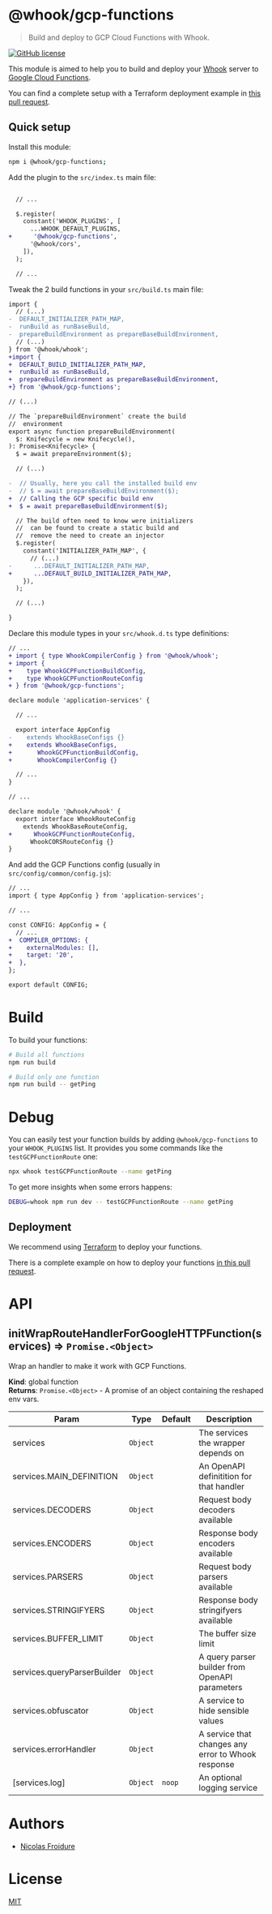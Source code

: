 [//]: # ( )
[//]: # (This file is automatically generated by a `metapak`)
[//]: # (module. Do not change it  except between the)
[//]: # (`content:start/end` flags, your changes would)
[//]: # (be overridden.)
[//]: # ( )
# @whook/gcp-functions
> Build and deploy to GCP Cloud Functions with Whook.

[![GitHub license](https://img.shields.io/badge/license-MIT-blue.svg)](https://github.com/nfroidure/whook/blob/main/packages/whook-gcp-functions/LICENSE)


[//]: # (::contents:start)

This module is aimed to help you to build and deploy your
[Whook](https://github.com/nfroidure/whook) server to
[Google Cloud Functions](https://cloud.google.com/functions).

You can find a complete setup with a Terraform deployment example in
[this pull request](https://github.com/nfroidure/whook/pull/66).

## Quick setup

Install this module:

```sh
npm i @whook/gcp-functions;
```

Add the plugin to the `src/index.ts` main file:

```diff

  // ...

  $.register(
    constant('WHOOK_PLUGINS', [
      ...WHOOK_DEFAULT_PLUGINS,
+      '@whook/gcp-functions',
      '@whook/cors',
    ]),
  );

  // ...
```

Tweak the 2 build functions in your
`src/build.ts` main file:

```diff
import {
  // (...)
-  DEFAULT_INITIALIZER_PATH_MAP,
-  runBuild as runBaseBuild,
-  prepareBuildEnvironment as prepareBaseBuildEnvironment,
  // (...)
} from '@whook/whook';
+import {
+  DEFAULT_BUILD_INITIALIZER_PATH_MAP,
+  runBuild as runBaseBuild,
+  prepareBuildEnvironment as prepareBaseBuildEnvironment,
+} from '@whook/gcp-functions';

// (...)

// The `prepareBuildEnvironment` create the build
//  environment
export async function prepareBuildEnvironment(
  $: Knifecycle = new Knifecycle(),
): Promise<Knifecycle> {
  $ = await prepareEnvironment($);

  // (...)

-  // Usually, here you call the installed build env
-  // $ = await prepareBaseBuildEnvironment($);
+  // Calling the GCP specific build env
+  $ = await prepareBaseBuildEnvironment($);

  // The build often need to know were initializers
  //  can be found to create a static build and
  //  remove the need to create an injector
  $.register(
    constant('INITIALIZER_PATH_MAP', {
      // (...)
-      ...DEFAULT_INITIALIZER_PATH_MAP,
+      ...DEFAULT_BUILD_INITIALIZER_PATH_MAP,
    }),
  );

  // (...)

}
```

Declare this module types in your `src/whook.d.ts` type definitions:

```diff
// ...
+ import { type WhookCompilerConfig } from '@whook/whook';
+ import {
+    type WhookGCPFunctionBuildConfig,
+    type WhookGCPFunctionRouteConfig
+ } from '@whook/gcp-functions';

declare module 'application-services' {

  // ...

  export interface AppConfig
-    extends WhookBaseConfigs {}
+    extends WhookBaseConfigs,
+       WhookGCPFunctionBuildConfig,
+       WhookCompilerConfig {}

  // ...
}

// ...

declare module '@whook/whook' {
  export interface WhookRouteConfig
    extends WhookBaseRouteConfig,
+      WhookGCPFunctionRouteConfig,
      WhookCORSRouteConfig {}
}
```

And add the GCP Functions config (usually in `src/config/common/config.js`):

```diff
// ...
import { type AppConfig } from 'application-services';

// ...

const CONFIG: AppConfig = {
  // ...
+  COMPILER_OPTIONS: {
+    externalModules: [],
+    target: '20',
+  },
};

export default CONFIG;
```

# Build

To build your functions:

```sh
# Build all functions
npm run build

# Build only one function
npm run build -- getPing
```

# Debug

You can easily test your function builds by adding `@whook/gcp-functions` to
your `WHOOK_PLUGINS` list. It provides you some commands like the
`testGCPFunctionRoute` one:

```sh
npx whook testGCPFunctionRoute --name getPing
```

To get more insights when some errors happens:

```sh
DEBUG=whook npm run dev -- testGCPFunctionRoute --name getPing
```

## Deployment

We recommend using [Terraform](https://terraform.io) to deploy your functions.

There is a complete example on how to deploy your functions
[in this pull request](https://github.com/nfroidure/whook/pull/54).

[//]: # (::contents:end)

# API
<a name="initWrapRouteHandlerForGoogleHTTPFunction"></a>

## initWrapRouteHandlerForGoogleHTTPFunction(services) ⇒ <code>Promise.&lt;Object&gt;</code>
Wrap an handler to make it work with GCP Functions.

**Kind**: global function  
**Returns**: <code>Promise.&lt;Object&gt;</code> - A promise of an object containing the reshaped env vars.  

| Param | Type | Default | Description |
| --- | --- | --- | --- |
| services | <code>Object</code> |  | The services the wrapper depends on |
| services.MAIN_DEFINITION | <code>Object</code> |  | An OpenAPI definitition for that handler |
| services.DECODERS | <code>Object</code> |  | Request body decoders available |
| services.ENCODERS | <code>Object</code> |  | Response body encoders available |
| services.PARSERS | <code>Object</code> |  | Request body parsers available |
| services.STRINGIFYERS | <code>Object</code> |  | Response body stringifyers available |
| services.BUFFER_LIMIT | <code>Object</code> |  | The buffer size limit |
| services.queryParserBuilder | <code>Object</code> |  | A query parser builder from OpenAPI parameters |
| services.obfuscator | <code>Object</code> |  | A service to hide sensible values |
| services.errorHandler | <code>Object</code> |  | A service that changes any error to Whook response |
| [services.log] | <code>Object</code> | <code>noop</code> | An optional logging service |


# Authors
- [Nicolas Froidure](http://insertafter.com/en/index.html)

# License
[MIT](https://github.com/nfroidure/whook/blob/main/packages/whook-gcp-functions/LICENSE)

